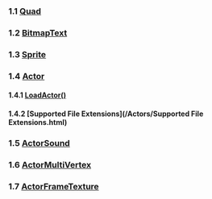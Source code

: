 ### 1.1 [Quad](/Actors/Quad.html)

### 1.2 [BitmapText](/Actors/BitmapText.html)

### 1.3 [Sprite](/Actors/Sprite.html)

### 1.4 [Actor](/Actors/Actor.html)

#### 1.4.1 [LoadActor()](/Actors/LoadActor.html)

#### 1.4.2 [Supported File Extensions](/Actors/Supported File Extensions.html)

### 1.5 [ActorSound](/Actors/ActorSound.html)

### 1.6 [ActorMultiVertex](/Actors/ActorMultiVertex.html)

### 1.7 [ActorFrameTexture](/Actors/ActorFrameTexture.html)